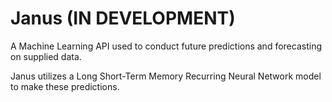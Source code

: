 # Janus (IN DEVELOPMENT)
A Machine Learning API used to conduct future predictions and forecasting on supplied data.

Janus utilizes a Long Short-Term Memory Recurring Neural Network model to make these predictions.
